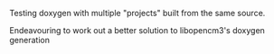 Testing doxygen with multiple "projects" built from the same source.

Endeavouring to work out a better solution to libopencm3's doxygen generation

